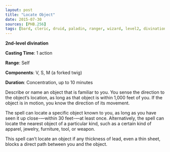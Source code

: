 ```yaml
---
layout: post
title: "Locate Object"
date: 2015-07-30
sources: [PHB.256]
tags: [bard, cleric, druid, paladin, ranger, wizard, level2, divination]
---
```


**2nd-level divination**

**Casting Time**: 1 action

**Range**: Self

**Components**: V, S, M (a forked twig)

**Duration**: Concentration, up to 10 minutes

Describe or name an object that is familiar to you. You sense the direction to the object’s location, as long as that object is within 1,000 feet of you. If the object is in motion, you know the direction of its movement.

The spell can locate a specific object known to you, as long as you have seen it up close-—within 30 feet-—at least once. Alternatively, the spell can locate the nearest object of a particular kind, such as a certain kind of apparel, jewelry, furniture, tool, or weapon.

This spell can’t locate an object if any thickness of lead, even a thin sheet, blocks a direct path between you and the object.
